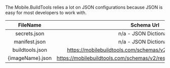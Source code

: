 The Mobile.BuildTools relies a lot on JSON configurations because JSON is easy for most developers to work with.

| FileName | Schema Url |
|:--------:|:----------:|
| secrets.json | n/a - JSON Dictionary |
| manifest.json | n/a - JSON Dictionary |
| buildtools.json | https://mobilebuildtools.com/schemas/v2/buildtools.schema.json |
| {imageName}.json | https://mobilebuildtools.com/schemas/v2/resourceDefinition.schema.json |